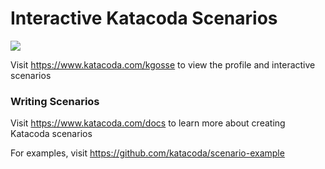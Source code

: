 # Interactive Katacoda Scenarios

[![](http://shields.katacoda.com/katacoda/kgosse/count.svg)](https://www.katacoda.com/kgosse "Get your profile on Katacoda.com")

Visit https://www.katacoda.com/kgosse to view the profile and interactive scenarios

### Writing Scenarios
Visit https://www.katacoda.com/docs to learn more about creating Katacoda scenarios

For examples, visit https://github.com/katacoda/scenario-example
